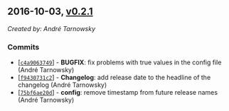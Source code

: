 ## 2016-10-03, [v0.2.1](https://github.com/lotterfriends/git-flow-buddy/releases/tag/0.2.1)

*Created by: André Tarnowsky*

### Commits
  - [[`c4a9063749`](https://github.com/lotterfriends/git-flow-buddy/commit/c4a9063749b0a6c1dff6e57d9ccebbd93faffadf)] - **BUGFIX**: fix problems with true values in the config file (André Tarnowsky)
  - [[`f9430731c2`](https://github.com/lotterfriends/git-flow-buddy/commit/f9430731c2bf90e536d579c8c226b5ca95bfc731)] - **Changelog**: add release date to the headline of the changelog (André Tarnowsky)
  - [[`75bf6ae20d`](https://github.com/lotterfriends/git-flow-buddy/commit/75bf6ae20d72ba9ec1facd55a033109c061d52ce)] - **config**: remove timestamp from future release names (André Tarnowsky)
